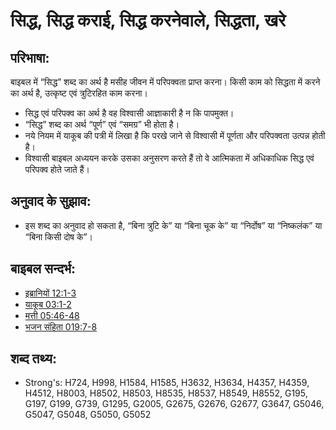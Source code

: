 # सिद्ध, सिद्ध कराई, सिद्ध करनेवाले, सिद्धता, खरे #

## परिभाषा: ##

बाइबल में “सिद्ध” शब्द का अर्थ है मसीह जीवन में परिपक्वता प्राप्त करना। किसी काम को सिद्धता में करने का अर्थ है, उत्कृष्ट एवं त्रुटिरहित काम करना।

* सिद्ध एवं परिपक्व का अर्थ है वह विश्वासी आज्ञाकारी है न कि पापमुक्त।
* “सिद्ध” शब्द का अर्थ “पूर्ण” एवं “समग्र” भी होता है।
* नये नियम में याकूब की पत्री में लिखा है कि परखे जाने से विश्वासी में पूर्णता और परिपक्वता उत्पन्न होती है।
* विश्वासी बाइबल अध्ययन करके उसका अनुसरण करते हैं तो वे आत्मिकता में अधिकाधिक सिद्ध एवं परिपक्व होते जाते हैं।

## अनुवाद के सुझाव: ##

* इस शब्द का अनुवाद हो सकता है, “बिना त्रुटि के” या “बिना चूक के” या “निर्दोष” या “निष्कलंक” या “बिना किसी दोष के”।

## बाइबल सन्दर्भ: ##

* [इब्रानियों 12:1-3](rc://en/tn/help/heb/12/01)
* [याकूब 03:1-2](rc://en/tn/help/jas/03/01)
* [मत्ती 05:46-48](rc://en/tn/help/mat/05/46)
* [भजन संहिता 019:7-8](rc://en/tn/help/psa/019/007)

## शब्द तथ्य: ##

* Strong's: H724, H998, H1584, H1585, H3632, H3634, H4357, H4359, H4512, H8003, H8502, H8503, H8535, H8537, H8549, H8552, G195, G197, G199, G739, G1295, G2005, G2675, G2676, G2677, G3647, G5046, G5047, G5048, G5050, G5052
